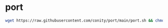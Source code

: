 # port

```bash
wget https://raw.githubusercontent.com/conity/port/main/port.sh && chmod +x port.sh && ./port.sh
```

